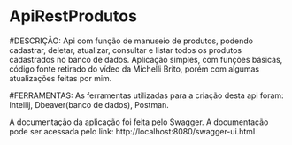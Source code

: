 # ApiRestProdutos

#DESCRIÇÃO: Api com função de manuseio de produtos, podendo cadastrar, deletar, atualizar, consultar e listar todos os produtos cadastrados no banco de dados. Aplicação simples, com funções básicas, código fonte retirado do vídeo da Michelli Brito, porém com algumas atualizações feitas por mim.

#FERRAMENTAS: As ferramentas utilizadas para a criação desta api foram: Intellij, Dbeaver(banco de dados), Postman.

A documentação da aplicação foi feita pelo Swagger.
A documentação pode ser acessada pelo link: http://localhost:8080/swagger-ui.html
